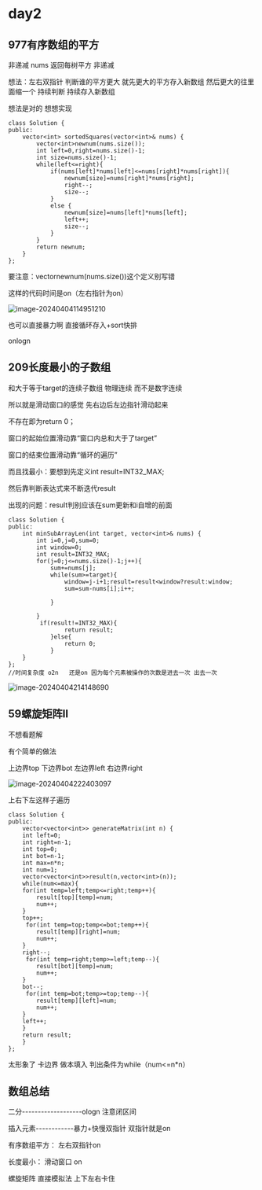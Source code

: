 # day2

## 977有序数组的平方

非递减 nums 返回每树平方 非递减

想法：左右双指针 判断谁的平方更大 就先更大的平方存入新数组 然后更大的往里面缩一个 持续判断 持续存入新数组

想法是对的 想想实现

```
class Solution {
public:
    vector<int> sortedSquares(vector<int>& nums) {
        vector<int>newnum(nums.size());
        int left=0,right=nums.size()-1;
        int size=nums.size()-1;
        while(left<=right){
            if(nums[left]*nums[left]<=nums[right]*nums[right]){
                newnum[size]=nums[right]*nums[right];
                right--;
                size--;
            }
            else {
                newnum[size]=nums[left]*nums[left];
                left++;
                size--;
            }
        }
        return newnum;
    }
};
```

要注意：vector<int>newnum(nums.size())这个定义别写错

这样的代码时间是on（左右指针为on）

![image-20240404114951210](https://cdn.jsdelivr.net/gh/ChristophLevi/AlgorithmPractice@master/image-20240404114951210.png)

也可以直接暴力啊 直接循环存入+sort快排

onlogn

## 209长度最小的子数组

和大于等于target的连续子数组 物理连续 而不是数字连续

所以就是滑动窗口的感觉 先右边后左边指针滑动起来

不存在即为return 0；

窗口的起始位置滑动靠“窗口内总和大于了target”

窗口的结束位置滑动靠“循环的遍历”

而且找最小：要想到先定义int result=INT32_MAX;

然后靠判断表达式来不断迭代result

出现的问题：result判别应该在sum更新和i自增的前面

```
class Solution {
public:
    int minSubArrayLen(int target, vector<int>& nums) {
        int i=0,j=0,sum=0;
        int window=0;
        int result=INT32_MAX;
        for(j=0;j<=nums.size()-1;j++){
            sum+=nums[j];
            while(sum>=target){
                window=j-i+1;result=result<window?result:window;
                sum=sum-nums[i];i++;
                
            }
       
        }    
         if(result!=INT32_MAX){
                return result;
            }else{
                return 0;
            }
    }
};
//时间复杂度 o2n   还是on 因为每个元素被操作的次数是进去一次 出去一次
```

![image-20240404214148690](https://cdn.jsdelivr.net/gh/ChristophLevi/AlgorithmPractice@master/image-20240404214148690.png)

## 59螺旋矩阵II

不想看题解

有个简单的做法

上边界top 下边界bot 左边界left 右边界right

![image-20240404222403097](https://cdn.jsdelivr.net/gh/ChristophLevi/AlgorithmPractice@master/image-20240404222403097.png)

上右下左这样子遍历

```
class Solution {
public:
    vector<vector<int>> generateMatrix(int n) {
    int left=0;
    int right=n-1;
    int top=0;
    int bot=n-1;
    int max=n*n;
    int num=1;
    vector<vector<int>>result(n,vector<int>(n));
    while(num<=max){
    for(int temp=left;temp<=right;temp++){
        result[top][temp]=num;
        num++;
    }
    top++;
     for(int temp=top;temp<=bot;temp++){
        result[temp][right]=num;
        num++;
    }
    right--;
     for(int temp=right;temp>=left;temp--){
        result[bot][temp]=num;
        num++;
    }
    bot--;
     for(int temp=bot;temp>=top;temp--){
        result[temp][left]=num;
        num++;
    }
    left++;
    }
    return result;
    }
};

```

太形象了 卡边界 做本填入 判出条件为while（num<=n*n）

## 数组总结

二分-------------------ologn 注意闭区间

插入元素------------暴力+快慢双指针 双指针就是on

有序数组平方： 左右双指针on

长度最小：    滑动窗口 on

螺旋矩阵 直接模拟法 上下左右卡住